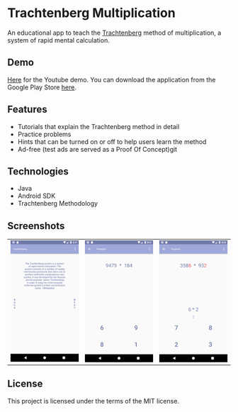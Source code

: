 # Trachtenberg Multiplication

An educational app to teach the [Trachtenberg](https://en.wikipedia.org/wiki/Trachtenberg_system) method of multiplication, a system of rapid mental calculation.

## Demo

[Here](https://www.youtube.com/watch?v=jQsc5obbgzo) for the Youtube demo. You can download the application from the Google Play Store [here](https://play.google.com/store/apps/details?id=trachtenberg.math.trachtenberg).

## Features

<ul>
<li>Tutorials that explain the Trachtenberg method in detail</li>
<li>Practice problems</li>
<li>Hints that can be turned on or off to help users learn the method</li>
<li>Ad-free (test ads are served as a Proof Of Concept)git </li>
</ul>

## Technologies

<ul>
<li>Java</li>
<li>Android SDK</li>
<li>Trachtenberg Methodology</li>
</ul>

## Screenshots

<table>
  <tr>
    <td><img src="https://github.com/HatmanStack/android-trachtenberg/blob/main/pics/trachtenberg.png" alt="Image 1"></td>
    <td><img src="https://github.com/HatmanStack/android-trachtenberg/blob/main/pics/trachtenberg1.png" alt="Image 2"></td>
    <td><img src="https://github.com/HatmanStack/android-trachtenberg/blob/main/pics/trachtenberg2.png" alt="Image 3"></td>
  </tr>
</table>

## License

This project is licensed under the terms of the MIT license.